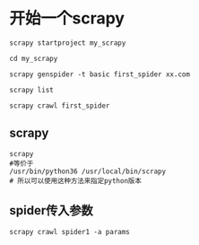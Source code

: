 # 开始一个scrapy

```
scrapy startproject my_scrapy

cd my_scrapy

scrapy genspider -t basic first_spider xx.com

scrapy list

scrapy crawl first_spider  
```

## scrapy
```
scrapy
#等价于
/usr/bin/python36 /usr/local/bin/scrapy
# 所以可以使用这种方法来指定python版本
```


## spider传入参数
```
scrapy crawl spider1 -a params
```